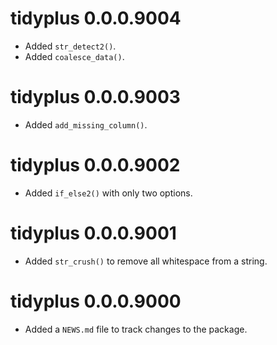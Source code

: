 <!-- NEWS.md is maintained by https://cynkra.github.io/fledge, do not edit -->

# tidyplus 0.0.0.9004

- Added `str_detect2()`.
- Added `coalesce_data()`.


# tidyplus 0.0.0.9003

- Added `add_missing_column()`.


# tidyplus 0.0.0.9002

- Added `if_else2()` with only two options.


# tidyplus 0.0.0.9001

- Added `str_crush()` to remove all whitespace from a string.


# tidyplus 0.0.0.9000

- Added a `NEWS.md` file to track changes to the package.
